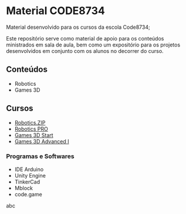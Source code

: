 # Material CODE8734

Material desenvolvido para os cursos da escola Code8734;

Este repositório serve como material de apoio para os conteúdos ministrados em sala de aula, bem como um expositório para os projetos desenvolvidos em conjunto com os alunos no decorrer do curso.


## Conteúdos
- Robotics
- Games 3D
## Cursos

- [Robotics.ZIP](https://github.com/Davi-Perdigao/Class_Material-CODE8734/tree/main/Robotics/Robotics%20.ZIP)
- [Robotics PRO](https://github.com/Davi-Perdigao/Class_Material-CODE8734/tree/main/Robotics/Robotics%20Pro)
- [Games 3D Start](https://github.com/Davi-Perdigao/Class_Material-CODE8734/tree/main/Games%203D/3D%20Start)
- [Games 3D Advanced I](https://github.com/Davi-Perdigao/Class_Material-CODE8734/tree/main/Games%203D/Advanced%20I)


### Programas e Softwares
- IDE Arduino
- Unity Engine
- TinkerCad
- Mblock
- code.game

abc
